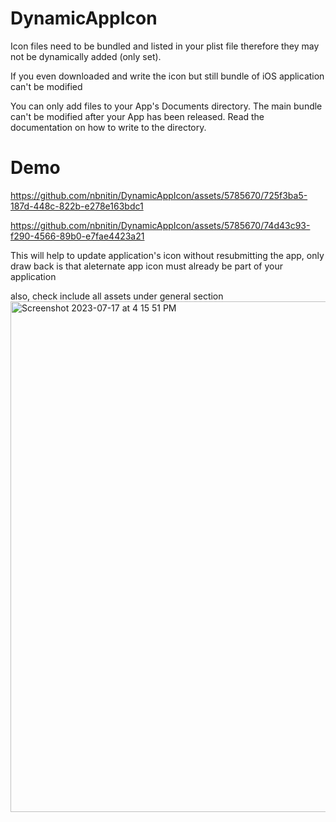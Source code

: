 

# DynamicAppIcon

Icon files need to be bundled and listed in your plist file therefore they may not be dynamically added (only set).

If you even downloaded and write the icon but still bundle of iOS application can't be modified

You can only add files to your App's Documents directory. The main bundle can't be modified after your App has been released. Read the documentation on how to write to the directory.

# Demo


https://github.com/nbnitin/DynamicAppIcon/assets/5785670/725f3ba5-187d-448c-822b-e278e163bdc1



https://github.com/nbnitin/DynamicAppIcon/assets/5785670/74d43c93-f290-4566-89b0-e7fae4423a21


This will help to update application's icon without resubmitting the app, only draw back is that aleternate app icon must already be part of your application

also, check include all assets under general section
<img width="817" alt="Screenshot 2023-07-17 at 4 15 51 PM" src="https://github.com/nbnitin/DynamicAppIcon/assets/5785670/817ce7bc-13a3-4d9e-8ee6-9135b27a3ac3">





